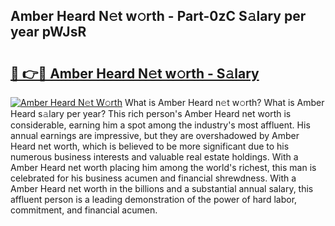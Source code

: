## Amber Heard N𝚎t w𝚘rth - Part-0zC S𝚊lary per year pWJsR

# <h2><a href="http://gc1rxub.nevu.top/?p=Amber+Heard">🔗 👉🔴 Amber Heard N𝚎t w𝚘rth - S𝚊lary</a></h2>

[![Amber Heard N𝚎t W𝚘rth](https://i.imgur.com/Oavwk0R.jpeg)](http://gc1rxub.nevu.top/?p=Amber+Heard)
What is Amber Heard n𝚎t w𝚘rth? What is Amber Heard s𝚊lary per year?
This rich person's Amber Heard net worth is considerable, earning him a spot among the industry's most affluent. His annual earnings are impressive, but they are overshadowed by Amber Heard net worth, which is believed to be more significant due to his numerous business interests and valuable real estate holdings. With a Amber Heard net worth placing him among the world's richest, this man is celebrated for his business acumen and financial shrewdness. With a Amber Heard net worth in the billions and a substantial annual salary, this affluent person is a leading demonstration of the power of hard labor, commitment, and financial acumen.
